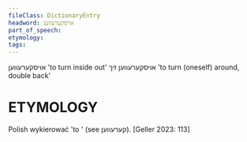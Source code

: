 ```yaml
---
fileClass: DictionaryEntry
headword: אויסקערעווען
part_of_speech: 
etymology: 
tags: 
---
```

אויסקערעווען
'to turn inside out'
אויסקערעווען זיך
'to turn (oneself) around, double back'

ETYMOLOGY
===========
Polish wykierować 'to ' (see קערעווען).
[Geller 2023: 113]